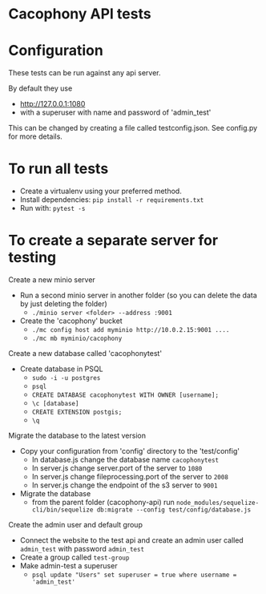 # Cacophony API tests

# Configuration

These tests can be run against any api server.   

By default they use 
* http://127.0.0.1:1080
* with a superuser with name and password of 'admin_test'

This can be changed by creating a file called testconfig.json.  See config.py for more details. 

# To run all tests

* Create a virtualenv using your preferred method.
* Install dependencies: `pip install -r requirements.txt`
* Run with: `pytest -s`


# To create a separate server for testing

Create a new minio server
* Run a second minio server in another folder (so you can delete the data by just deleting the folder)
  - `./minio server <folder> --address :9001`
* Create the 'cacophony' bucket
  - `./mc config host add myminio http://10.0.2.15:9001 ....`
  - `./mc mb myminio/cacophony`

Create a new database called 'cacophonytest'
* Create database in PSQL
  - `sudo -i -u postgres`
  - `psql`
  - `CREATE DATABASE cacophonytest WITH OWNER [username];`
  - `\c [database]`
  - `CREATE EXTENSION postgis;`
  - `\q`

Migrate the database to the latest version
* Copy your configuration from 'config' directory to the 'test/config'
  - In database.js change the database name `cacophonytest`
  - In server.js change server.port of the server to `1080`
  - In server.js change fileprocessing.port of the server to `2008`
  - In server.js change the endpoint of the s3 server to `9001`
* Migrate the database 
  - from the parent folder (cacophony-api) run `node_modules/sequelize-cli/bin/sequelize db:migrate --config test/config/database.js`

Create the admin user and default group
* Connect the website to the test api and create an admin user called `admin_test` with password `admin_test`
* Create a group called `test-group`
* Make admin-test a superuser
  - `psql update "Users" set superuser = true where username = 'admin_test'`


